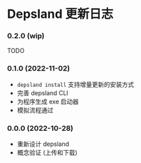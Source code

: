 # Depsland 更新日志

### 0.2.0 (wip)

TODO

### 0.1.0 (2022-11-02)

- `depsland install` 支持增量更新的安装方式
- 完善 depsland CLI
- 为程序生成 exe 启动器
- 模拟流程通过

### 0.0.0 (2022-10-28)

- 重新设计 depsland
- 概念验证 (上传和下载)
